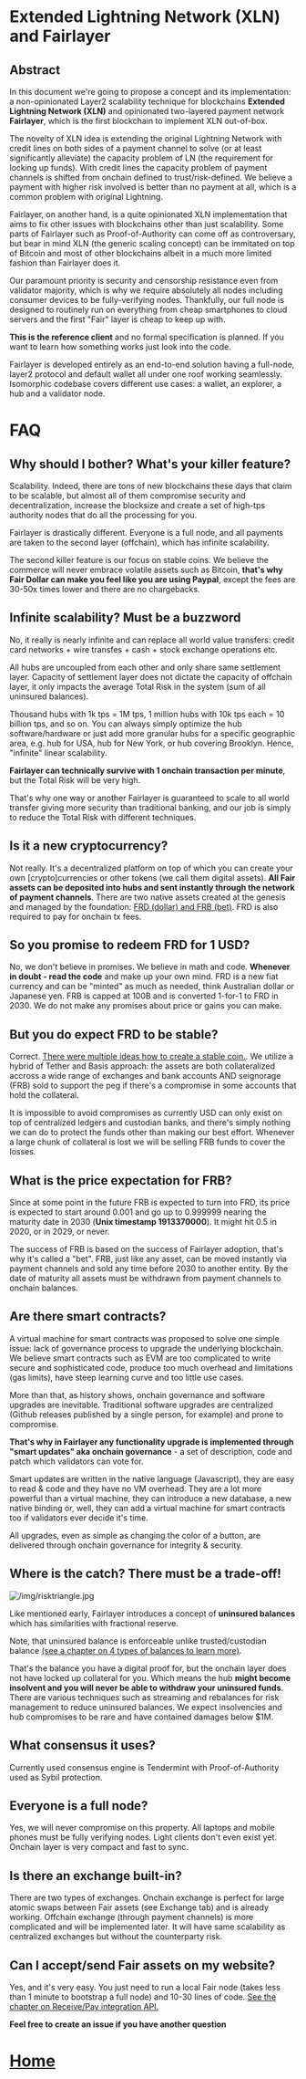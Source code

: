 # Extended Lightning Network (XLN) and Fairlayer

## Abstract

In this document we're going to propose a concept and its implementation: a non-opinionated Layer2 scalability technique for blockchains **Extended Lightning Network (XLN)** and opinionated two-layered payment network **Fairlayer**, which is the first blockchain to implement XLN out-of-box.

The novelty of XLN idea is extending the original Lightning Network with credit lines on both sides of a payment channel to solve (or at least significantly alleviate) the capacity problem of LN (the requirement for locking up funds). With credit lines the capacity problem of payment channels is shifted from onchain defined to trust/risk-defined. We believe a payment with higher risk involved is better than no payment at all, which is a common problem with original Lightning.

Fairlayer, on another hand, is a quite opinionated XLN implementation that aims to fix other issues with blockchains other than just scalability. Some parts of Fairlayer such as Proof-of-Authority can come off as controversary, but bear in mind XLN (the generic scaling concept) can be immitated on top of Bitcoin and most of other blockchains albeit in a much more limited fashion than Fairlayer does it.

Our paramount priority is security and censorship resistance even from validator majority, which is why we require absolutely all nodes including consumer devices to be fully-verifying nodes. Thankfully, our full node is designed to routinely run on everything from cheap smartphones to cloud servers and the first "Fair" layer is cheap to keep up with.

**This is the reference client** and no formal specification is planned. If you want to learn how something works just look into the code.

Fairlayer is developed entirely as an end-to-end solution having a full-node, layer2 protocol and default wallet all under one roof working seamlessly. Isomorphic codebase covers different use cases: a wallet, an explorer, a hub and a validator node.

# FAQ

## Why should I bother? What's your killer feature?

Scalability. Indeed, there are tons of new blockchains these days that claim to be scalable, but almost all of them compromise security and decentralization, increase the blocksize and create a set of high-tps authority nodes that do all the processing for you.

Fairlayer is drastically different. Everyone is a full node, and all payments are taken to the second layer (offchain), which has infinite scalability.

The second killer feature is our focus on stable coins. We believe the commerce will never embrace volatile assets such as Bitcoin, **that's why Fair Dollar can make you feel like you are using Paypal**, except the fees are 30-50x times lower and there are no chargebacks.

## Infinite scalability? Must be a buzzword

No, it really is nearly infinite and can replace all world value transfers: credit card networks + wire transfes + cash + stock exchange operations etc.

All hubs are uncoupled from each other and only share same settlement layer. Capacity of settlement layer does not dictate the capacity of offchain layer, it only impacts the average Total Risk in the system (sum of all uninsured balances).

Thousand hubs with 1k tps = 1M tps, 1 million hubs with 10k tps each = 10 billion tps, and so on. You can always simply optimize the hub software/hardware or just add more granular hubs for a specific geographic area, e.g. hub for USA, hub for New York, or hub covering Brooklyn. Hence, "infinite" linear scalability.

**Fairlayer can technically survive with 1 onchain transaction per minute**, but the Total Risk will be very high.

That's why one way or another Fairlayer is guaranteed to scale to all world transfer giving more security than traditional banking, and our job is simply to reduce the Total Risk with different techniques.

## Is it a new cryptocurrency?

Not really. It's a decentralized platform on top of which you can create your own [crypto]currencies or other tokens (we call them digital assets). **All Fair assets can be deposited into hubs and sent instantly through the network of payment channels**. There are two native assets created at the genesis and managed by the foundation: [FRD (dollar) and FRB (bet)](https://medium.com/fairlayer/invest-in-fairlayer-pre-ico-95f53bb0351d). FRD is also required to pay for onchain tx fees.

## So you promise to redeem FRD for 1 USD?

No, we don't believe in promises. We believe in math and code. **Whenever in doubt - read the code** and make up your own mind. FRD is a new fiat currency and can be "minted" as much as needed, think Australian dollar or Japanese yen. FRB is capped at 100B and is converted 1-for-1 to FRD in 2030. We do not make any promises about price or gains you can make.

## But you do expect FRD to be stable?

Correct. [There were multiple ideas how to create a stable coin.](https://hackernoon.com/stablecoins-designing-a-price-stable-cryptocurrency-6bf24e2689e5). We utilize a hybrid of Tether and Basis approach: the assets are both collateralized accross a wide range of exchanges and bank accounts AND seignorage (FRB) sold to support the peg if there's a compromise in some accounts that hold the collateral.

It is impossible to avoid compromises as currently USD can only exist on top of centralized ledgers and custodian banks, and there's simply nothing we can do to protect the funds other than making our best effort. Whenever a large chunk of collateral is lost we will be selling FRB funds to cover the losses.

## What is the price expectation for FRB?

Since at some point in the future FRB is expected to turn into FRD, its price is expected to start around 0.001 and go up to 0.999999 nearing the maturity date in 2030 (**Unix timestamp 1913370000**). It might hit 0.5 in 2020, or in 2029, or never.

The success of FRB is based on the success of Fairlayer adoption, that's why it's called a "bet". FRB, just like any asset, can be moved instantly via payment channels and sold any time before 2030 to another entity. By the date of maturity all assets must be withdrawn from payment channels to onchain balances.

## Are there smart contracts?

A virtual machine for smart contracts was proposed to solve one simple issue: lack of governance process to upgrade the underlying blockchain. We believe smart contracts such as EVM are too complicated to write secure and sophisticated code, produce too much overhead and limitations (gas limits), have steep learning curve and too little use cases.

More than that, as history shows, onchain governance and software upgrades are inevitable. Traditional software upgrades are centralized (Github releases published by a single person, for example) and prone to compromise.

**That's why in Fairlayer any functionality upgrade is implemented through "smart updates" aka onchain governance** - a set of description, code and patch which validators can vote for.

Smart updates are written in the native language (Javascript), they are easy to read & code and they have no VM overhead. They are a lot more powerful than a virtual machine, they can introduce a new database, a new native binding or, well, they can add a virtual machine for smart contracts too if validators ever decide it's time.

All upgrades, even as simple as changing the color of a button, are delivered through onchain governance for integrity & security.

## Where is the catch? There must be a trade-off!

![/img/risktriangle.jpg](/img/risktriangle.jpg)

Like mentioned early, Fairlayer introduces a concept of **uninsured balances** which has similarities with fractional reserve.

Note, that uninsured balance is enforceable unlike trusted/custodian balance [(see a chapter on 4 types of balances to learn more)](/img/4_four_balances.md).

That's the balance you have a digital proof for, but the onchain layer does not have locked up collateral for you. Which means the hub **might become insolvent and you will never be able to withdraw your uninsured funds**. There are various techniques such as streaming and rebalances for risk management to reduce uninsured balances. We expect insolvencies and hub compromises to be rare and have contained damages below $1M.

## What consensus it uses?

Currently used consensus engine is Tendermint with Proof-of-Authority used as Sybil protection.

## Everyone is a full node?

Yes, we will never compromise on this property. All laptops and mobile phones must be fully verifying nodes. Light clients don't even exist yet. Onchain layer is very compact and fast to sync.

## Is there an exchange built-in?

There are two types of exchanges. Onchain exchange is perfect for large atomic swaps between Fair assets (see Exchange tab) and is already working. Offchain exchange (through payment channels) is more complicated and will be implemented later. It will have same scalability as centralized exchanges but without the counterparty risk.

## Can I accept/send Fair assets on my website?

Yes, and it's very easy. You just need to run a local Fair node (takes less than 1 minute to bootstrap a full node) and 10-30 lines of code. [See the chapter on Receive/Pay integration API.](/img/9_receive_and_pay.md)

**Feel free to create an issue if you have another question**

# [Home](/README.md)
